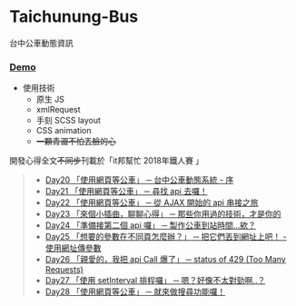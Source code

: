 # Taichunung-Bus 

台中公車動態資訊
### [Demo](https://ryin0424.github.io/Taichunung-Bus_VanillaJS/)

- 使用技術
  - 原生 JS
  - xmlRequest
  - 手刻 SCSS layout
  - CSS animation
  - ~~一顆青澀不怕丟臉的心~~

開發心得全文~~不同步~~刊載於「it邦幫忙 2018年鐵人賽 」

> - [Day20 「使用網頁等公車」 ─ 台中公車動態系統 - 序](https://ithelp.ithome.com.tw/articles/10196509)
> - [Day21 「使用網頁等公車」 ─ 尋找 api 去囉！](https://ithelp.ithome.com.tw/articles/10196656)
> - [Day22 「使用網頁等公車」 ─ 從 AJAX 開始的 api 串接之旅](https://ithelp.ithome.com.tw/articles/10196742)
> - [Day23 「來個小插曲，聊聊心得」 ─ 那些你用過的技術，才是你的](https://ithelp.ithome.com.tw/articles/10196702)
> - [Day24 「準備接第二個 api 囉」 ─ 製作公車到站時間...欸？](https://ithelp.ithome.com.tw/articles/10196984)
> - [Day25 「想要的參數在不同頁怎麼辦？」 ─ 把它們丟到網址上吧！ - 使用網址傳參數](https://ithelp.ithome.com.tw/articles/10197091)
> - [Day26 「親愛的，我把 api Call 爆了」 ─ status of 429 (Too Many Requests)](https://ithelp.ithome.com.tw/articles/10197146)
> - [Day27 「使用 setInterval 排程囉」 ─ 嗯？好像不太對勁啊..？](https://ithelp.ithome.com.tw/articles/10197304)
> - [Day28 「使用網頁等公車」 ─ 就來做搜尋功能囉！](https://ithelp.ithome.com.tw/articles/10197402)

